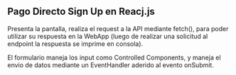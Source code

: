 ## Pago Directo Sign Up en Reacj.js

Presenta la pantalla, realiza el request a la API mediante fetch(), para poder utilizar su respuesta en la WebApp (luego de realizar una solicitud al endpoint la respuesta se imprime en consola).

El formulario maneja los input como Controlled Components, y maneja el envio de datos mediante un EventHandler aderido al evento onSubmit.
